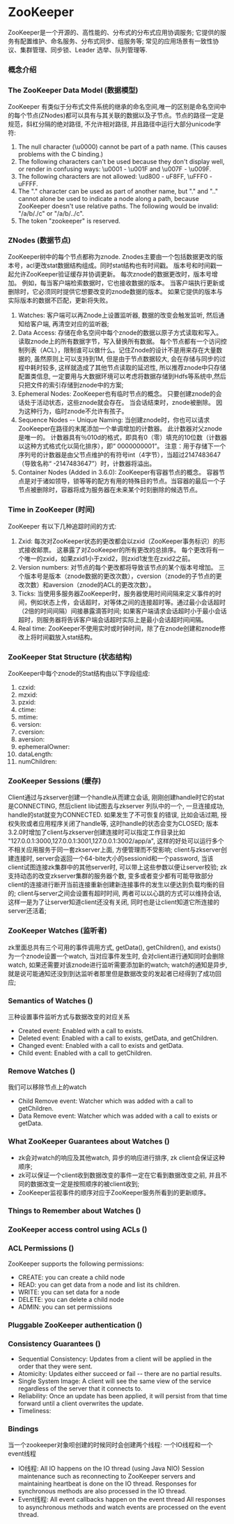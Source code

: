 # ZooKeeper
ZooKeeper是一个开源的、高性能的、分布式的分布式应用协调服务; 它提供的服务有配置维护、命名服务、分布式同步、组服务等; 常见的应用场景有一致性协议、集群管理、同步锁、Leader 选举、队列管理等.

### 概念介绍

### The ZooKeeper Data Model (数据模型)

ZooKeeper 有类似于分布式文件系统的继承的命名空间,唯一的区别是命名空间中的每个节点(ZNodes)都可以具有与其关联的数据以及子节点。节点的路径一定是规范，斜杠分隔的绝对路径, 不允许相对路径, 并且路径中运行大部分unicode字符:
1. The null character (\u0000) cannot be part of a path name. (This causes problems with the C binding.)
2. The following characters can't be used because they don't display well, or render in confusing ways: \u0001 - \u001F and \u007F - \u009F.
3. The following characters are not allowed: \ud800 - uF8FF, \uFFF0 - uFFFF.
4. The "." character can be used as part of another name, but "." and ".." cannot alone be used to indicate a node along a path, because ZooKeeper doesn't use relative paths. The following would be invalid: "/a/b/./c" or "/a/b/../c".
5. The token "zookeeper" is reserved.

### ZNodes (数据节点)

ZooKeeper树中的每个节点都称为znode. Znodes主要由一个包括数据更改的版本号，acl更改stat数据结构组成。同时stat结构也有时间戳。 版本号和时间戳一起允许ZooKeeper验证缓存并协调更新。 每次znode的数据更改时，版本号增加。 例如，每当客户端检索数据时，它也接收数据的版本。 
当客户端执行更新或删除时，它必须同时提供它想要改变的znode数据的版本。 如果它提供的版本与实际版本的数据不匹配，更新将失败。
1. Watches: 客户端可以再Znode上设置监听器, 数据的改变会触发监听, 然后通知给客户端, 再清空对应的监听器;
2. Data Access: 存储在命名空间中每个znode的数据以原子方式读取和写入。 读取znode上的所有数据字节，写入替换所有数据。 每个节点都有一个访问控制列表（ACL），限制谁可以做什么。记住Znode的设计不是用来存在大量数据的, 虽然原则上可以支持到1M,
但是由于节点数据较大, 会在存储与同步的过程中耗时较多, 这样就造成了其他节点读取的延迟性, 所以推荐znode中只存储配置类信息, 一定要用与大数据环境可以考虑将数据存储到Hdfs等系统中,然后只把文件的索引存储到znode中的方案;
3. Ephemeral Nodes: ZooKeeper也有临时节点的概念。 只要创建znode的会话处于活动状态，这些znode就会存在。 当会话结束时，znode被删除。 因为这种行为，临时znode不允许有孩子。
4. Sequence Nodes -- Unique Naming: 当创建znode时，你也可以请求ZooKeeper在路径的末尾添加一个单调增加的计数器。 此计数器对父znode是唯一的。 计数器具有％010d的格式，即具有0（零）填充的10位数（计数器以这种方式格式化以简化排序），即“<path> 0000000001”。 
 注意：用于存储下一个序列号的计数器是由父节点维护的有符号int（4字节），当超过2147483647（导致名称“<path> -2147483647”）时，计数器将溢出。
5. Container Nodes (Added in 3.6.0): ZooKeeper有容器节点的概念。 容器节点是对于诸如领导，锁等等的配方有用的特殊目的节点。当容器的最后一个子节点被删除时，容器将成为服务器在未来某个时刻删除的候选节点。

### Time in ZooKeeper (时间)

ZooKeeper 有以下几种追踪时间的方式:
1. Zxid: 每次对ZooKeeper状态的更改都会以zxid（ZooKeeper事务标识）的形式接收邮票。 这暴露了对ZooKeeper的所有更改的总排序。 每个更改将有一个唯一的zxid，如果zxid1小于zxid2，则zxid1发生在zxid2之前。
2. Version numbers: 对节点的每个更改都将导致该节点的某个版本号增加。 三个版本号是版本（znode数据的更改次数），cversion（znode的子节点的更改次数）和aversion（znode的ACL的更改次数）。
3. Ticks: 当使用多服务器ZooKeeper时，服务器使用时间间隔来定义事件的时间，例如状态上传，会话超时，对等体之间的连接超时等。通过最小会话超时（2倍的时间间隔）间接暴露滴答时间; 如果客户端请求会话超时小于最小会话超时，则服务器将告诉客户端会话超时实际上是最小会话超时间间隔。
4. Real time: ZooKeeper不使用实时或时钟时间，除了在znode创建和znode修改上将时间戳放入stat结构。

### ZooKeeper Stat Structure (状态结构)

ZooKeeper中每个znode的Stat结构由以下字段组成:
1. czxid:
2. mzxid:
3. pzxid:
4. ctime:
5. mtime:
6. version:
7. cversion:
8. aversion:
9. ephemeralOwner:
10. dataLength:
11. numChildren:

### ZooKeeper Sessions (缓存)

Client通过与zkserver创建一个handle从而建立会话, 刚刚创建handle时它的stat是CONNECTING, 然后client lib试图去与zkserver 列队中的一个, 一旦连接成功, handle的stat就变为CONNECTED. 如果发生了不可恢复的错误, 比如会话过期, 授权失败或者应用程序关闭了handle等,
这时handle的状态会变为CLOSED;
版本3.2.0时增加了client与zkserver创建连接时可以指定工作目录比如 "127.0.0.1:3000,127.0.0.1:3001,127.0.0.1:3002/app/a", 这样的好处可以运行多个不相关应用服务于同一套zkserver上面, 方便管理而不受影响;
client与zkserver创建连接时, server会返回一个64-bite大小的sessionid和一个password, 当该client试图连接zk集群中的其他server时, 可以带上这些参数以便让server校验;
zk支持动态的改变zkserver集群的服务器个数, 变多或者变少都有可能导致部分client的连接进行断开当前连接重新创建新连接事件的发生以便达到负载均衡的目的;
client与server之间会设置有超时时间, 两者可以以心跳的方式可以维持会话, 这样一是为了让server知道client还没有关闭, 同时也是让client知道它所连接的server还活着;

### ZooKeeper Watches (监听者)
zk里面总共有三个可用的事件调用方式, getData(), getChildren(), and exists()
为一个znode设置一个watch, 当对应事件发生时, 会对client进行通知同时会删除watch, 如果还需要对该znode进行监听需要添加新的watch;
watch的通知是异步, 就是说可能通知还没到到达监听者那里但是数据改变的发起者已经得到了成功回应;

### Semantics of Watches ()

三种设置事件监听方式与数据改变的对应关系
* Created event:
Enabled with a call to exists.
* Deleted event:
Enabled with a call to exists, getData, and getChildren.
* Changed event:
Enabled with a call to exists and getData.
* Child event:
Enabled with a call to getChildren.

### Remove Watches ()

我们可以移除节点上的watch
* Child Remove event:
Watcher which was added with a call to getChildren.
* Data Remove event:
Watcher which was added with a call to exists or getData.

### What ZooKeeper Guarantees about Watches ()

* zk会对watch的响应及其他watch, 异步的响应进行排序, zk client会保证这种顺序;
* zk可以保证一个client收到数据改变的事件一定在它看到数据改变之前, 并且不同的数据改变一定是按照顺序的被client收到;
* ZooKeeper监视事件的顺序对应于ZooKeeper服务所看到的更新顺序。

### Things to Remember about Watches ()

### ZooKeeper access control using ACLs ()

### ACL Permissions ()

ZooKeeper supports the following permissions:
* CREATE: you can create a child node
* READ: you can get data from a node and list its children.
* WRITE: you can set data for a node
* DELETE: you can delete a child node
* ADMIN: you can set permissions

### Pluggable ZooKeeper authentication ()

### Consistency Guarantees ()

* Sequential Consistency: Updates from a client will be applied in the order that they were sent.
* Atomicity: Updates either succeed or fail -- there are no partial results.
* Single System Image: A client will see the same view of the service regardless of the server that it connects to.
* Reliability: Once an update has been applied, it will persist from that time forward until a client overwrites the update.
* Timeliness: 

### Bindings

当一个zookeeper对象呗创建的时候同时会创建两个线程: 一个IO线程和一个event线程
* IO线程: All IO happens on the IO thread (using Java NIO)
Session maintenance such as reconnecting to ZooKeeper servers and maintaining heartbeat is done on the IO thread. Responses for synchronous methods are also processed in the IO thread.
* Event线程: All event callbacks happen on the event thread
All responses to asynchronous methods and watch events are processed on the event thread.




